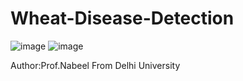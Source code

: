 # Wheat-Disease-Detection

![image](https://github.com/Kavin2028/Wheat-Disease-Detection/assets/85724232/7b05e138-a92b-472c-84ac-b683a5466693)
![image](https://github.com/Kavin2028/Wheat-Disease-Detection/assets/85724232/8c3b84ce-44d0-43a1-96a1-fead0708d327)

Author:Prof.Nabeel From Delhi University  

